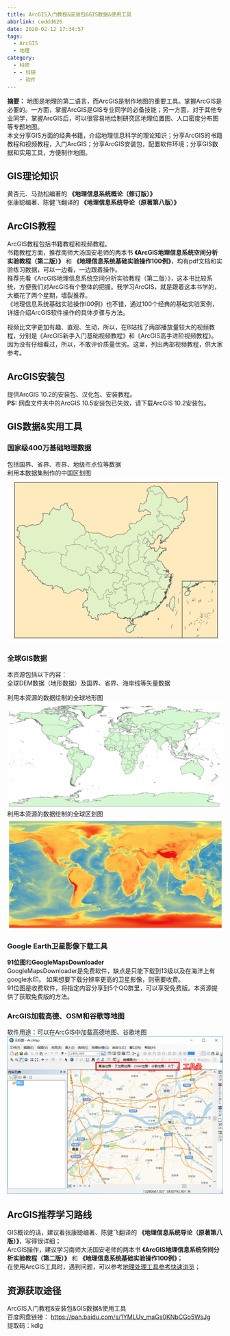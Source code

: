 ```yaml
---
title: ArcGIS入门教程&安装包&GIS数据&使用工具
abbrlink: ceddd626
date: 2020-02-12 17:34:57
tags:
  - ArcGIS
  - 地理
category:
  - 科研
  - - 科研
    - 软件
---
```


**摘要：** 地图是地理的第二语言，而ArcGIS是制作地图的重要工具。掌握ArcGIS是必要的。一方面，掌握ArcGIS是GIS专业同学的必备技能；另一方面，对于其他专业同学，掌握ArcGIS后，可以很容易地绘制研究区地理位置图、人口密度分布图等专题地图。  
本文分享GIS方面的经典书籍，介绍地理信息科学的理论知识；分享ArcGIS的书籍教程和视频教程，入门ArcGIS；分享ArcGIS安装包，配置软件环境；分享GIS数据和实用工具，方便制作地图。  
<!-- more -->
## GIS理论知识
黄杏元、马劲松编著的 **《地理信息系统概论（修订版）》**   
张康聪编著、陈健飞翻译的 **《地理信息系统导论（原著第八版）》**    

## ArcGIS教程
ArcGIS教程包括书籍教程和视频教程。  
书籍教程方面，推荐南师大汤国安老师的两本书
**《ArcGIS地理信息系统空间分析实验教程（第二版）》**
和
**《地理信息系统基础实验操作100例》**，均有pdf文档和实验练习数据，可以一边看，一边跟着操作。    
推荐先看《ArcGIS地理信息系统空间分析实验教程（第二版）》，这本书比较系统，方便我们对ArcGIS有个整体的把握。我学习ArcGIS，就是跟着这本书学的，大概花了两个星期，墙裂推荐。  
《地理信息系统基础实验操作l00例》也不错，通过100个经典的基础实验案例，详细介绍ArcGIS软件操作的具体步骤与方法。  

视频比文字更加有趣、直观、生动，所以，在B站找了两部播放量较大的视频教程，分别是《ArcGIS新手入门基础视频教程》和《ArcGIS高手进阶视频教程》。因为没有仔细看过，所以，不敢评价质量优劣。这里，列出两部视频教程，供大家参考。  

## ArcGIS安装包
提供ArcGIS 10.2的安装包、汉化包、安装教程。  
**PS:** 网盘文件夹中的ArcGIS 10.5安装包已失效，请下载ArcGIS 10.2安装包。

## GIS数据&实用工具
### 国家级400万基础地理数据  
包括国界、省界、市界、地级市点位等数据  
利用本数据集制作的中国区划图  
![中国区划图](ArcGIS安装包-教程/08中国区划图.png)  

### 全球GIS数据
本资源包括以下内容：  
全球DEM数据（地形数据）及国界、省界、海岸线等矢量数据  

利用本资源的数据绘制的全球地形图   
![全球地形图](ArcGIS安装包-教程/09全球地形图.png)  
利用本资源的数据绘制的全球区划图  
![全球区划图](ArcGIS安装包-教程/10全球区划图.jpg)  


### Google Earth卫星影像下载工具  
**91位图**和**GoogleMapsDownloader**  
GoogleMapsDownloader是免费软件，缺点是只能下载到13级以及在海洋上有google水印。
如果想要下载分辨率更高的卫星影像，则需要收费。  
91位图是收费软件，将指定内容分享到5个QQ群里，可以享受免费版。本资源提供了获取免费版的方法。  

### ArcGIS加载高德、OSM和谷歌等地图
软件用途：可以在ArcGIS中加载高德地图、谷歌地图
![加载高德地图](ArcGIS安装包-教程/11加载高德地图.png)  

## ArcGIS推荐学习路线
GIS概论的话，建议看张康聪编著、陈健飞翻译的 **《地理信息系统导论（原著第八版）》**，写得很详细；  
ArcGIS操作，建议学习南师大汤国安老师的两本书
**《ArcGIS地理信息系统空间分析实验教程（第二版）》**
和
**《地理信息系统基础实验操作100例》**；  
在使用ArcGIS工具时，遇到问题，可以参考[地理处理工具参考快速浏览](https://desktop.arcgis.com/zh-cn/arcmap/10.6/tools/main/a-quick-tour-of-geoprocessing-tool-references.htm)；  


## 资源获取途径
ArcGIS入门教程&安装包&GIS数据&使用工具  
百度网盘链接：
https://pan.baidu.com/s/1YMLUv_maGs0KNbCGo5WsJg  
提取码：kdlg  


